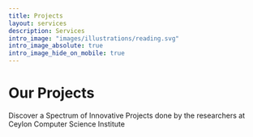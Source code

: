 ```yaml
---
title: Projects
layout: services
description: Services
intro_image: "images/illustrations/reading.svg"
intro_image_absolute: true
intro_image_hide_on_mobile: true
---
```


# Our Projects

Discover a Spectrum of Innovative Projects done by the researchers at Ceylon Computer Science Institute